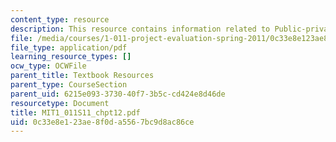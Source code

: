 ```yaml
---
content_type: resource
description: This resource contains information related to Public-private partnerships.
file: /media/courses/1-011-project-evaluation-spring-2011/0c33e8e123ae8f0da5567bc9d8ac86ce_MIT1_011S11_chpt12.pdf
file_type: application/pdf
learning_resource_types: []
ocw_type: OCWFile
parent_title: Textbook Resources
parent_type: CourseSection
parent_uid: 6215e093-3730-40f7-3b5c-cd424e8d46de
resourcetype: Document
title: MIT1_011S11_chpt12.pdf
uid: 0c33e8e1-23ae-8f0d-a556-7bc9d8ac86ce
---
```

